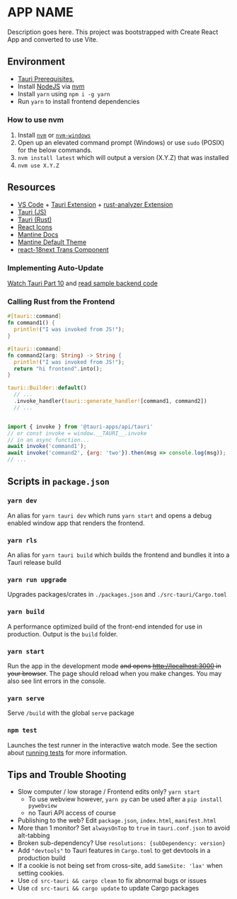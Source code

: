 # APP NAME

Description goes here.
This project was bootstrapped with Create React App and converted to use Vite.

## Environment

- [Tauri Prerequisites](https://tauri.studio/docs/getting-started/prerequisites),
- Install [NodeJS](https://nodejs.org/en/) via [nvm](#how-to-use-nvm)
- Install `yarn` using `npm i -g yarn`
- Run `yarn` to install frontend dependencies

### How to use nvm

1. Install [`nvm`](https://github.com/nvm-sh/nvm) or [`nvm-windows`](https://github.com/coreybutler/nvm-windows/releases)
2. Open up an elevated command prompt (Windows) or use `sudo` (POSIX) for the below commands.
3. `nvm install latest` which will output a version (X.Y.Z) that was installed
4. `nvm use X.Y.Z`

## Resources

- [VS Code](https://code.visualstudio.com/) + [Tauri Extension](https://marketplace.visualstudio.com/items?itemName=tauri-apps.tauri-vscode) + [rust-analyzer Extension](https://marketplace.visualstudio.com/items?itemName=rust-lang.rust-analyzer)
- [Tauri (JS)](https://tauri.studio/docs/api/js/)
- [Tauri (Rust)](https://docs.rs/tauri/)
- [React Icons](https://react-icons.github.io/react-icons)
- [Mantine Docs](https://mantine.dev/pages/basics/)
- [Mantine Default Theme](https://github.com/mantinedev/mantine/blob/master/src/mantine-styles/src/theme/default-theme.ts)
- [react-18next Trans Component](https://react.i18next.com/latest/trans-component)

### Implementing Auto-Update

[Watch Tauri Part 10](https://youtu.be/ZXjlZBisYPQ) and [read sample backend code](https://github.com/elibroftw/website/tree/master/blueprints/tauri_releases)

### Calling Rust from the Frontend

```rs
#[tauri::command]
fn command1() {
  println!("I was invoked from JS!");
}

#[tauri::command]
fn command2(arg: String) -> String {
  println!("I was invoked from JS!");
  return "hi frontend".into();
}

tauri::Builder::default()
  // ...
  .invoke_handler(tauri::generate_handler![command1, command2])
  // ...
```

```js

import { invoke } from '@tauri-apps/api/tauri'
// or const invoke = window.__TAURI__.invoke
// in an async function...
await invoke('command1');
await invoke('command2', {arg: 'two'}).then(msg => console.log(msg));
// ...
```

## Scripts in `package.json`

### `yarn dev`

An alias for `yarn tauri dev` which runs `yarn start` and opens a debug enabled window app that renders the frontend.

### `yarn rls`

An alias for `yarn tauri build` which builds the frontend and bundles it into a Tauri release build

### `yarn run upgrade`

Upgrades packages/crates in `./packages.json` and `./src-tauri/Cargo.toml`

### `yarn build`

A performance optimized build of the front-end intended for use in production. Output is the `build` folder.

### `yarn start`

Run the app in the development mode ~~and opens [http://localhost:3000](http://localhost:3000) in your browser~~.
The page should reload when you make changes. You may also see lint errors in the console.

### `yarn serve`

Serve `/build` with the global `serve` package

### `npm test`

Launches the test runner in the interactive watch mode.
See the section about [running tests](https://facebook.github.io/create-react-app/docs/running-tests) for more information.

## Tips and Trouble Shooting

- Slow computer / low storage / Frontend edits only? `yarn start`
  - To use webview however, `yarn py` can be used after a `pip install pywebview`
  - no Tauri API access of course
- Publishing to the web? Edit `package.json`, `index.html`, `manifest.html`
- More than 1 monitor? Set `alwaysOnTop` to `true` in `tauri.conf.json` to avoid alt-tabbing
- Broken sub-dependency? Use `resolutions: {subDependency: version}`
- Add `"devtools"` to Tauri features in `Cargo.toml` to get devtools in a production build
- If a cookie is not being set from cross-site, add `SameSite: 'lax'` when setting cookies.
- Use `cd src-tauri && cargo clean` to fix abnormal bugs or issues
- Use `cd src-tauri && cargo update` to update Cargo packages
